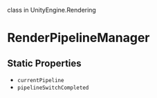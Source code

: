class in UnityEngine.Rendering
# RenderPipelineManager

## Static Properties
- `currentPipeline`
- `pipelineSwitchCompleted`

